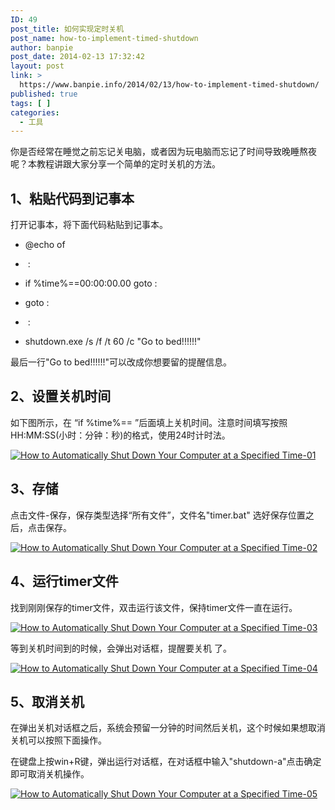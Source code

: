 ```yaml
---
ID: 49
post_title: 如何实现定时关机
post_name: how-to-implement-timed-shutdown
author: banpie
post_date: 2014-02-13 17:32:42
layout: post
link: >
  https://www.banpie.info/2014/02/13/how-to-implement-timed-shutdown/
published: true
tags: [ ]
categories:
  - 工具
---
```

你是否经常在睡觉之前忘记关电脑，或者因为玩电脑而忘记了时间导致晚睡熬夜呢？本教程讲跟大家分享一个简单的定时关机的方法。

## 1、粘贴代码到记事本

打开记事本，将下面代码粘贴到记事本。

*   @echo of

*    :

*   if %time%==00:00:00.00 goto :

*   goto :

*    :

*   shutdown.exe /s /f /t 60 /c "Go to bed!!!!!!"

最后一行"Go to bed!!!!!!"可以改成你想要留的提醒信息。

## 2、设置关机时间

如下图所示，在 “if %time%== ”后面填上关机时间。注意时间填写按照HH:MM:SS(小时：分钟：秒)的格式，使用24时计时法。

[![How to Automatically Shut Down Your Computer at a Specified Time-01](http://7arnhx.com1.z0.glb.clouddn.com/wp-content/uploads/2014/02/How-to-Automatically-Shut-Down-Your-Computer-at-a-Specified-Time-01.jpg)](http://7arnhx.com1.z0.glb.clouddn.com/wp-content/uploads/2014/02/How-to-Automatically-Shut-Down-Your-Computer-at-a-Specified-Time-01.jpg)

## 3、存储

点击文件-保存，保存类型选择“所有文件”，文件名"timer.bat" 选好保存位置之后，点击保存。

[![How to Automatically Shut Down Your Computer at a Specified Time-02](http://7arnhx.com1.z0.glb.clouddn.com/wp-content/uploads/2014/02/How-to-Automatically-Shut-Down-Your-Computer-at-a-Specified-Time-02.jpg)](http://7arnhx.com1.z0.glb.clouddn.com/wp-content/uploads/2014/02/How-to-Automatically-Shut-Down-Your-Computer-at-a-Specified-Time-02.jpg)

## 4、运行timer文件

找到刚刚保存的timer文件，双击运行该文件，保持timer文件一直在运行。

[![How to Automatically Shut Down Your Computer at a Specified Time-03](http://7arnhx.com1.z0.glb.clouddn.com/wp-content/uploads/2014/02/How-to-Automatically-Shut-Down-Your-Computer-at-a-Specified-Time-03.jpg)](http://7arnhx.com1.z0.glb.clouddn.com/wp-content/uploads/2014/02/How-to-Automatically-Shut-Down-Your-Computer-at-a-Specified-Time-03.jpg)

等到关机时间到的时候，会弹出对话框，提醒要关机 了。

[![How to Automatically Shut Down Your Computer at a Specified Time-04](http://7arnhx.com1.z0.glb.clouddn.com/wp-content/uploads/2014/02/How-to-Automatically-Shut-Down-Your-Computer-at-a-Specified-Time-04.jpg)](http://7arnhx.com1.z0.glb.clouddn.com/wp-content/uploads/2014/02/How-to-Automatically-Shut-Down-Your-Computer-at-a-Specified-Time-04.jpg)

## 5、取消关机

在弹出关机对话框之后，系统会预留一分钟的时间然后关机，这个时候如果想取消关机可以按照下面操作。

在键盘上按win+R键，弹出运行对话框，在对话框中输入"shutdown-a"点击确定即可取消关机操作。

[![How to Automatically Shut Down Your Computer at a Specified Time-05](http://7arnhx.com1.z0.glb.clouddn.com/wp-content/uploads/2014/02/How-to-Automatically-Shut-Down-Your-Computer-at-a-Specified-Time-05.jpg)](http://7arnhx.com1.z0.glb.clouddn.com/wp-content/uploads/2014/02/How-to-Automatically-Shut-Down-Your-Computer-at-a-Specified-Time-05.jpg)